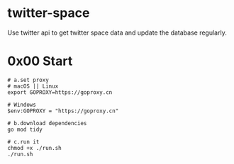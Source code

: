 # twitter-space
Use twitter api to get twitter space data and update the database regularly.

# 0x00 Start
```shell
# a.set proxy
# macOS || Linux
export GOPROXY=https://goproxy.cn

# Windows
$env:GOPROXY = "https://goproxy.cn"

# b.download dependencies
go mod tidy

# c.run it
chmod +x ./run.sh
./run.sh
```